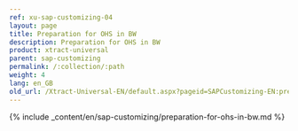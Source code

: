 ```yaml
---
ref: xu-sap-customizing-04
layout: page
title: Preparation for OHS in BW
description: Preparation for OHS in BW
product: xtract-universal
parent: sap-customizing
permalink: /:collection/:path
weight: 4
lang: en_GB
old_url: /Xtract-Universal-EN/default.aspx?pageid=SAPCustomizing-EN:preparation-for-ohs-in-bw
---
```


{% include _content/en/sap-customizing/preparation-for-ohs-in-bw.md  %}